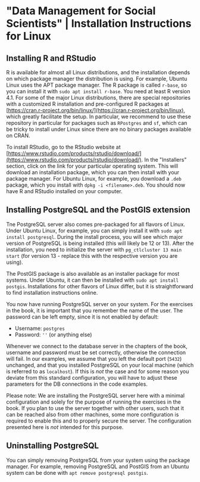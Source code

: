 # "Data Management for Social Scientists" | Installation Instructions for Linux

## Installing R and RStudio

R is available for almost all Linux distributions, and the installation depends on which package manager the distribution is using. For example, Ubuntu Linux uses the APT package manager. The R package is called `r-base`, so you can install it with `sudo apt install r-base`. You need at least R version 4.1. For some of the major Linux distributions, there are special repositories with a customized R installation and pre-configured R packages at  [https://cran.r-project.org/bin/linux/](https://cran.r-project.org/bin/linux), which greatly facilitate the setup. In particular, we recommend to use these repository in particular for packages such as `RPostgres` and `sf`, which can be tricky to install under Linux since there are no binary packages available on CRAN.

To install RStudio, go to the RStudio website at [https://www.rstudio.com/products/rstudio/download/](https://www.rstudio.com/products/rstudio/download/). In the "Installers" section, click on the link for your particular operating system. This will download an installation package, which you can then install with your package manager. For Ubuntu Linux, for example, you download a `.deb` package, which you install with `dpkg -i <filename>.deb`. You should now have R and RStudio installed on your computer. 

## Installing PostgreSQL and the PostGIS extension

Tne PostgreSQL server also comes pre-packaged for all flavors of Linux. Under Ubuntu Linux, for example, you can simply install it with `sudo apt install postgresql`. During the install process, you will see which major version of PostgreSQL is being installed (this will likely be 12 or 13). After the installation, you need to initialize the server with `pg_ctlcluster 13 main start` (for version 13 - replace this with the respective version you are using). 

The PostGIS package is also available as an installer package for most systems. Under Ubuntu, it can then be installed with `sudo apt install postgis`. Installations for other flavors of Linux differ, but it is straightforward to find installation instructions online.

You now have running PostgreSQL server on your system. For the exercises in the book, it is important that you remember the name of the user. The password can be left empty, since it is not enabled by default:

* Username: `postgres`
* Password: `''` (or anything else)

Whenever we connect to the database server in the chapters of the book, username and password must be set correctly, otherwise the connection will fail. In our examples, we assume that you left the default port (`5432`) unchanged, and that you installed PostgreSQL on your local machine (which is referred to as `localhost`). If this is *not* the case and for some reason you deviate from this standard configuration, you will have to adjust these parameters for the DB connections in the code examples.

Please note: We are installing the PostgreSQL server here with a minimal configuration and solely for the purpose of running the exercises in the book. If you plan to use the server together with other users, such that it can be reached also from other machines, some more configuration is required to enable this and to properly secure the server. The configuration presented here is *not* intended for this purpose. 

## Uninstalling PostgreSQL

You can simply removing PostgreSQL from your system using the package manager. For example, removing PostgreSQL and PostGIS from an Ubuntu system can be done with `apt remove postgresql postgis`.  